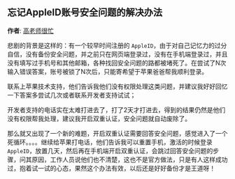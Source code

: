 ## 忘记AppleID账号安全问题的解决办法

**作者**: [高老师很忙](https://weibo.com/517082456)

悲剧的背景是这样的：有一个较早时间注册的 `AppleID`，由于对自己记忆力的过分自信，没有备份安全问题，并之前只在网页端登录过，没有在手机端登录过，并且没有填写过手机号和其他邮箱，各种找回安全问题的路都被堵死了。在尝试了N次输入错误答案，账号被锁了N次后，只能寄希望于苹果爸爸帮我顺利登录。

联系上苹果技术支持，他们告诉我他们没有权限处理这类问题，并建议我好好回忆一下答案多尝试几次或者联系开发者支持试试；

开发者支持的电话实在太难打进去了，打了2天才打进去，得到的结果仍然是他们没有权限帮我处理，建议我开启双重认证，安全问题就自动废除了。

那么就又出现了一个新的难题，开启双重认证需要回答安全问题，感觉进入了一个死循环。。。。继续给苹果打电话，他们告诉我可以重置手机，激活的时候登录 `AppleID`，放置几天，然后再在手机端开启双重认证，会跳过回答安全问题的步骤，问其原因，工作人员说他们也不清楚，这也不是官方做法，只是有人这样成功过，抱着试一试的心态，果然这个办法有效，以后还是好好备份才是王道呀！

